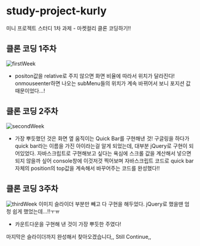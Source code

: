 # study-project-kurly

미니 프로젝트 스터디 1차 과제 - 마켓컬리 클론 코딩하기‼️

## 클론 코딩 1주차
![firstWeek](https://user-images.githubusercontent.com/80265536/167244853-adf3715f-a32e-46fb-b7de-0ce253eb90eb.png)
- positon값을 relative로 주지 않으면 화면 비율에 따라서 위치가 달라진다!
  onmouseenter하면 나오는 subMenu들의 위치가 계속 바뀌어서 보니 포지션 값 때문이었다...!

## 클론 코딩 2주차
![secondWeek](https://user-images.githubusercontent.com/80265536/167244891-b8b15c30-6a9b-4197-89ae-de6312e48124.png)
- 가장 뿌듯했던 것은 화면 옆 움직이는 Quick Bar를 구현해낸 것!
  구글링을 하다가 quick bar라는 이름을 가진 아이라는걸 알게 되었는데, 대부분 jQuery로 구현이 되어있었다.
  자바스크립트로 구현해보고 싶다는 욕심에 스크롤 값을 계산해서 넣으면 되지 않을까 싶어 console창에 이것저것 찍어보며
  자바스크립트 코드로 quick bar 자체의 position의 top값을 계속해서 바꾸어주는 코드를 완성했다!!
  
## 클론 코딩 3주차
![thirdWeek](https://user-images.githubusercontent.com/80265536/167833524-621e2a31-fd9c-47ff-bbea-e9e59b868a7e.png)
이미지 슬라이더 부분만 빼고 다 구현을 해두었다. jQuery로 했을땐 엄청 쉽게 했었는데...!!ㅜㅠ
- 카운트다운을 구현해 낸 것이 가장 뿌듯한 주였다!
  
마지막은 슬라이더까지 완성해서 찾아오겠습니다,,
  Still Continue,,
